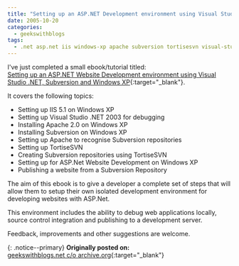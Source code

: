 ```yaml
---
title: "Setting up an ASP.NET Development environment using Visual Studio .NET, Subversion and Windows XP"
date: 2005-10-20
categories:
  - geekswithblogs
tags:
  - .net asp.net iis windows-xp apache subversion tortisesvn visual-studio
---
```


I've just completed a small ebook/tutorial titled:  
[Setting up an ASP.NET Website Development environment using Visual Studio .NET, Subversion and Windows XP](https://www.codeproject.com/Articles/15271/Setting-up-an-ASP-NET-website-development-environm){:target="_blank"}.

It covers the following topics:
- Setting up IIS 5.1 on Windows XP
- Setting up Visual Studio .NET 2003 for debugging
- Installing Apache 2.0 on Windows XP
- Installing Subversion on Windows XP
- Setting up Apache to recognise Subversion repositories
- Setting up TortiseSVN
- Creating Subversion repositories using TortiseSVN
- Setting up for ASP.Net Website Development on Windows XP
- Publishing a website from a Subversion Repository

The aim of this ebook is to give a developer a complete set of steps that will allow them to setup their own isolated development environment for developing websites with ASP.Net.

This environment includes the ability to debug web applications locally, source control integration and publishing to a development server.

Feedback, improvements and other suggestions are welcome.

{: .notice--primary}
<strong>Originally posted on:</strong>  
[geekswithblogs.net c/o archive.org](https://web.archive.org/web/20200731191452/http://geekswithblogs.net/rwillgoss/archive/2005/10/20/57506.aspx){:target="_blank"}
